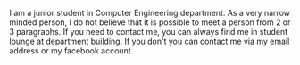 I am a junior student in Computer Engineering department. As a very narrow minded person, I do not believe that it is possible to meet a person from 2 or 3 paragraphs. If you need to contact me, you can always find me in student lounge at department building. If you don't you can contact me via my email address or my facebook account.